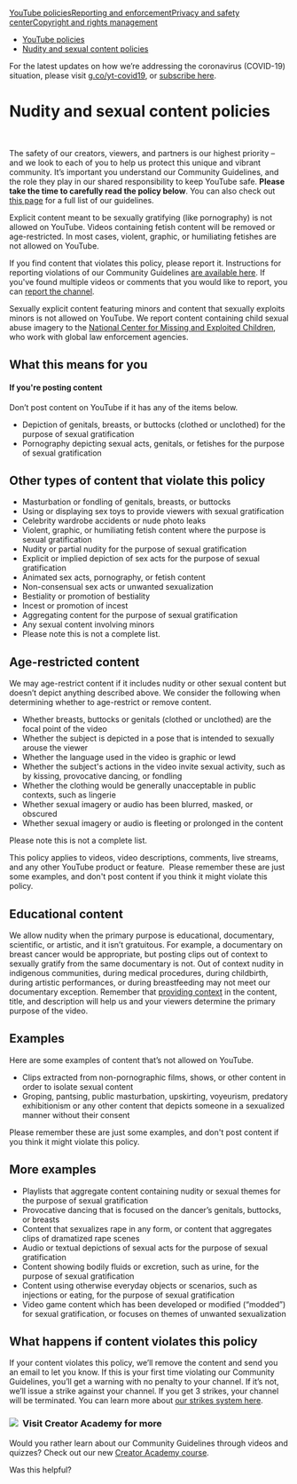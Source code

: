 [YouTube policies](/youtube/topic/2803176?hl=en&ref_topic=6151248,3230811,3256124,)[Reporting and enforcement](/youtube/topic/2803138?hl=en&ref_topic=6151248,3230811,3256124,)[Privacy and safety center](/youtube/topic/2803240?hl=en&ref_topic=6151248,3230811,3256124,)[Copyright and rights management](/youtube/topic/2676339?hl=en&ref_topic=6151248,3230811,3256124,)
    

*   [YouTube policies](/youtube/topic/2803176?hl=en&ref_topic=6151248)
*   [Nudity and sexual content policies](/youtube/answer/2802002)

For the latest updates on how we’re addressing the coronavirus (COVID-19) situation, please visit [g.co/yt-covid19](http://g.co/yt-covid19), or [subscribe here](https://support.google.com/youtube/thread/33987650?hl=en#action=subscribe).

Nudity and sexual content policies
==================================

  
 

The safety of our creators, viewers, and partners is our highest priority – and we look to each of you to help us protect this unique and vibrant community. It’s important you understand our Community Guidelines, and the role they play in our shared responsibility to keep YouTube safe. **Please take the time to carefully read the policy below**. You can also check out [this page](/youtube/answer/9288567) for a full list of our guidelines.

Explicit content meant to be sexually gratifying (like pornography) is not allowed on YouTube. Videos containing fetish content will be removed or age-restricted. In most cases, violent, graphic, or humiliating fetishes are not allowed on YouTube.

If you find content that violates this policy, please report it. Instructions for reporting violations of our Community Guidelines [are available here](https://support.google.com/youtube/answer/2802027). If you've found multiple videos or comments that you would like to report, you can [report the channel](https://support.google.com/youtube/answer/2802027#report_channel).

Sexually explicit content featuring minors and content that sexually exploits minors is not allowed on YouTube. We report content containing child sexual abuse imagery to the [National Center for Missing and Exploited Children](http://www.missingkids.com/home), who work with global law enforcement agencies.

What this means for you
-----------------------

#### If you're posting content

Don’t post content on YouTube if it has any of the items below.

*   Depiction of genitals, breasts, or buttocks (clothed or unclothed) for the purpose of sexual gratification
*   Pornography depicting sexual acts, genitals, or fetishes for the purpose of sexual gratification

Other types of content that violate this policy
-----------------------------------------------

*   Masturbation or fondling of genitals, breasts, or buttocks
*   Using or displaying sex toys to provide viewers with sexual gratification
*   Celebrity wardrobe accidents or nude photo leaks
*   Violent, graphic, or humiliating fetish content where the purpose is sexual gratification
*   Nudity or partial nudity for the purpose of sexual gratification
*   Explicit or implied depiction of sex acts for the purpose of sexual gratification
*   Animated sex acts, pornography, or fetish content
*   Non-consensual sex acts or unwanted sexualization
*   Bestiality or promotion of bestiality
*   Incest or promotion of incest
*   Aggregating content for the purpose of sexual gratification
*   Any sexual content involving minors
*   Please note this is not a complete list.

Age-restricted content
----------------------

We may age-restrict content if it includes nudity or other sexual content but doesn’t depict anything described above. We consider the following when determining whether to age-restrict or remove content.

*   Whether breasts, buttocks or genitals (clothed or unclothed) are the focal point of the video
*   Whether the subject is depicted in a pose that is intended to sexually arouse the viewer
*   Whether the language used in the video is graphic or lewd
*   Whether the subject's actions in the video invite sexual activity, such as by kissing, provocative dancing, or fondling
*   Whether the clothing would be generally unacceptable in public contexts, such as lingerie
*   Whether sexual imagery or audio has been blurred, masked, or obscured
*   Whether sexual imagery or audio is fleeting or prolonged in the content

Please note this is not a complete list.

This policy applies to videos, video descriptions, comments, live streams, and any other YouTube product or feature.  Please remember these are just some examples, and don't post content if you think it might violate this policy.

Educational content
-------------------

We allow nudity when the primary purpose is educational, documentary, scientific, or artistic, and it isn’t gratuitous. For example, a documentary on breast cancer would be appropriate, but posting clips out of context to sexually gratify from the same documentary is not. Out of context nudity in indigenous communities, during medical procedures, during childbirth, during artistic performances, or during breastfeeding may not meet our documentary exception. Remember that [providing context](https://support.google.com/youtube/answer/6345162?hl=en) in the content, title, and description will help us and your viewers determine the primary purpose of the video.

Examples
--------

Here are some examples of content that’s not allowed on YouTube.

*   Clips extracted from non-pornographic films, shows, or other content in order to isolate sexual content
*   Groping, pantsing, public masturbation, upskirting, voyeurism, predatory exhibitionism or any other content that depicts someone in a sexualized manner without their consent

Please remember these are just some examples, and don't post content if you think it might violate this policy.

More examples
-------------

*   Playlists that aggregate content containing nudity or sexual themes for the purpose of sexual gratification
*   Provocative dancing that is focused on the dancer’s genitals, buttocks, or breasts
*   Content that sexualizes rape in any form, or content that aggregates clips of dramatized rape scenes
*   Audio or textual depictions of sexual acts for the purpose of sexual gratification
*   Content showing bodily fluids or excretion, such as urine, for the purpose of sexual gratification
*   Content using otherwise everyday objects or scenarios, such as injections or eating, for the purpose of sexual gratification
*   Video game content which has been developed or modified (“modded”) for sexual gratification, or focuses on themes of unwanted sexualization 
    

What happens if content violates this policy
--------------------------------------------

If your content violates this policy, we’ll remove the content and send you an email to let you know. If this is your first time violating our Community Guidelines, you’ll get a warning with no penalty to your channel. If it’s not, we’ll issue a strike against your channel. If you get 3 strikes, your channel will be terminated. You can learn more about [our strikes system here](/youtube/answer/2802032).

### ![](//www.gstatic.com/images/icons/material/system/1x/video_library_grey600_24dp.png)  Visit Creator Academy for more

Would you rather learn about our Community Guidelines through videos and quizzes? Check out our new [Creator Academy course](https://creatoracademy.youtube.com/page/lesson/policy-nudity).

Was this helpful?